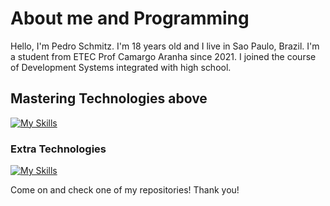 # About me and Programming
Hello, I'm Pedro Schmitz. I'm 18 years old and I live in Sao Paulo, Brazil. 
I'm a student from ETEC Prof Camargo Aranha since 2021. I joined the course of Development Systems integrated with high school.

## Mastering Technologies above
[![My Skills](https://skillicons.dev/icons?i=angular,react,ts,mongodb,express,nextjs,postman,prisma,sass)](https://skillicons.dev)

### Extra Technologies
[![My Skills](https://skillicons.dev/icons?i=premiere,photoshop,illustrator,figma)](https://skillicons.dev)

Come on and check one of my repositories! 
Thank you!
